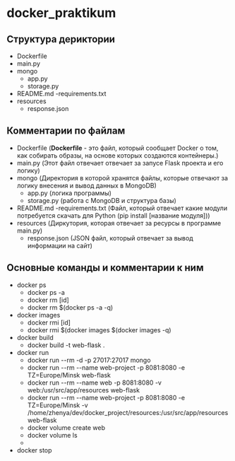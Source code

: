 # docker_praktikum

## Структура дериктории
- Dockerfile
- main.py
- mongo
  - app.py
  - storage.py
- README.md
-requirements.txt
- resources
  - response.json

## Комментарии по файлам
- Dockerfile (**Dockerfile** - это файл, который сообщает Docker о том, как собирать образы, на основе которых создаются контейнеры.)
- main.py (Этот файл отвечает отвечает за запусе Flask проекта и его логику)
- mongo (Директория в которой хранятся файлы, которые отвечают за логику внесения и вывод данных в MongoDB)
  - app.py (логика программы)
  - storage.py (работа с MongoDB и структура базы)
- README.md
-requirements.txt (Файл, который отвечает какие модули потребуется скачать для Python (pip install [название модуля]))
- resources (Диркутория, которая отвечает за ресурсы в программе main.py)
  - response.json (JSON файл, который отвечает за вывод информации на сайт)

## Основные команды и комментарии к ним
- docker ps
  - docker ps -a
  - docker rm [id]
  - docker rm $(docker ps -a -q)
- docker images
  - docker rmi [id]
  - docker rmi $(docker images $(docker images -q)
- docker build
  - docker build -t web-flask .
- docker run
  - docker run --rm -d -p 27017:27017 mongo
  - docker run --rm --name web-project -p 8081:8080 -e TZ=Europe/Minsk web-flask
  - docker run --rm --name web -p 8081:8080 -v web:/usr/src/app/resources web-flask
  - docker run --rm --name web-project -p 8081:8080 -e TZ=Europe/Minsk -v /home/zhenya/dev/docker_project/resources:/usr/src/app/resources web-flask
  - docker volume create web
  - docker volume ls
  - 
- docker stop
